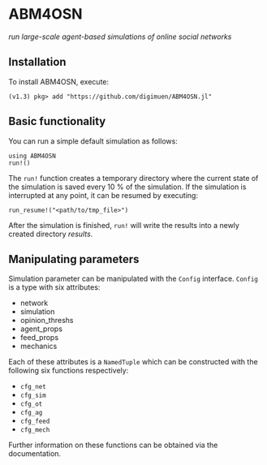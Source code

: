 # ABM4OSN

*run large-scale agent-based simulations of online social networks*  


## Installation

To install ABM4OSN, execute:  

`(v1.3) pkg> add "https://github.com/digimuen/ABM4OSN.jl"`


## Basic functionality

You can run a simple default simulation as follows:  

```
using ABM4OSN
run!()
```

The `run!` function creates a temporary directory where the current state of the simulation is saved every 10 % of the simulation. If the simulation is interrupted at any point, it can be resumed by executing:  

```
run_resume!("<path/to/tmp_file>")
```

After the simulation is finished, `run!` will write the results into a newly created directory *results*.


## Manipulating parameters

Simulation parameter can be manipulated with the `Config` interface. `Config` is a type with six attributes:

  * network
  * simulation
  * opinion_threshs
  * agent_props
  * feed_props
  * mechanics

Each of these attributes is a `NamedTuple` which can be constructed with the following six functions respectively:

  * `cfg_net`
  * `cfg_sim`
  * `cfg_ot`
  * `cfg_ag`
  * `cfg_feed`
  * `cfg_mech`

Further information on these functions can be obtained via the documentation.
